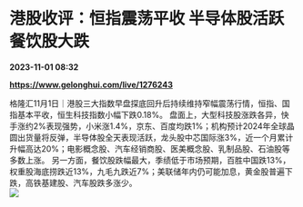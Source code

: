 # 港股收评：恒指震荡平收 半导体股活跃 餐饮股大跌

**2023-11-01 08:32**

**https://www.gelonghui.com/live/1276243**

格隆汇11月1日｜港股三大指数早盘探底回升后持续维持窄幅震荡行情，恒指、国指基本平收，恒生科技指数小幅下跌0.18%。 盘面上，大型科技股涨跌各异，快手涨约2%表现强势，小米涨1.4%，京东、百度均跌1%；机构预计2024年全球晶圆出货量将反弹，半导体股全天表现活跃，龙头股中芯国际涨3%，近一个月累计升幅高达20%；电影概念股、汽车经销商股、医美概念股、乳制品股、石油股等多数上涨。 另一方面，餐饮股跌幅最大，季绩低于市场预期，百胜中国跌13%，权重股海底捞跌近13%，九毛九跌近7%；美联储年内仍可能加息，黄金股普遍下跌，高铁基建股、汽车股跌多涨少。  
![](https://img5.gelonghui.com/live/3ab99-956e8815-2870-4221-9856-7a52cf436cef.png)